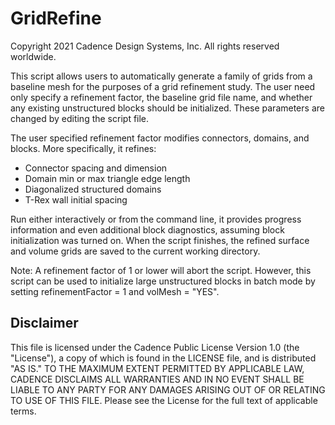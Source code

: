 GridRefine
===============
Copyright 2021 Cadence Design Systems, Inc. All rights reserved worldwide.

This script allows users to automatically generate a family of grids from a baseline mesh for the purposes of a grid refinement study. The user need only specify a refinement factor, the baseline grid file name, and whether any existing unstructured blocks should be initialized. These parameters are changed by editing the script file.

The user specified refinement factor modifies connectors, domains, and blocks. More specifically, it refines:

* Connector spacing and dimension
* Domain min or max triangle edge length
* Diagonalized structured domains
* T-Rex wall initial spacing

Run either interactively or from the command line, it provides progress information and even additional block diagnostics, assuming block initialization was turned on. When the script finishes, the refined surface and volume grids are saved to the current working directory.

Note: A refinement factor of 1 or lower will abort the script. However, this script can be used to initialize large unstructured blocks in batch mode by setting refinementFactor = 1 and volMesh = "YES".

Disclaimer
----------
This file is licensed under the Cadence Public License Version 1.0 (the "License"), a copy of which is found in the LICENSE file, and is distributed "AS IS." 
TO THE MAXIMUM EXTENT PERMITTED BY APPLICABLE LAW, CADENCE DISCLAIMS ALL WARRANTIES AND IN NO EVENT SHALL BE LIABLE TO ANY PARTY FOR ANY DAMAGES ARISING OUT OF OR RELATING TO USE OF THIS FILE. 
Please see the License for the full text of applicable terms.
	 

